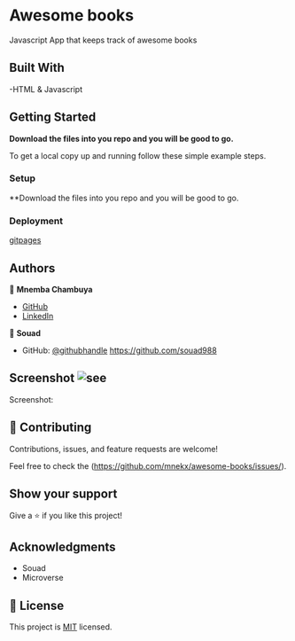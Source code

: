 # Awesome books

Javascript App that keeps track of awesome books

## Built With

-HTML & Javascript

## Getting Started

**Download the files into you repo and you will be good to go.**

To get a local copy up and running follow these simple example steps.

### Setup

\*\*Download the files into you repo and you will be good to go.

### Deployment

[gitpages](https://mnekx.github.io/awesome-books/)

## Authors

👤 **Mnemba Chambuya**

- [GitHub](https://github.com/mnekx)
- [LinkedIn](www.linkedin.com/in/mnemba-chambuya)

👤 **Souad**

- GitHub: [@githubhandle](https://github.com/souad988)
  https://github.com/souad988

## Screenshot ![see](./images/screenshot.png?raw=true "Title")

Screenshot:

## 🤝 Contributing

Contributions, issues, and feature requests are welcome!

Feel free to check the (https://github.com/mnekx/awesome-books/issues/).

## Show your support

Give a ⭐️ if you like this project!

## Acknowledgments

- Souad
- Microverse

## 📝 License

This project is [MIT](./MIT.md) licensed.
